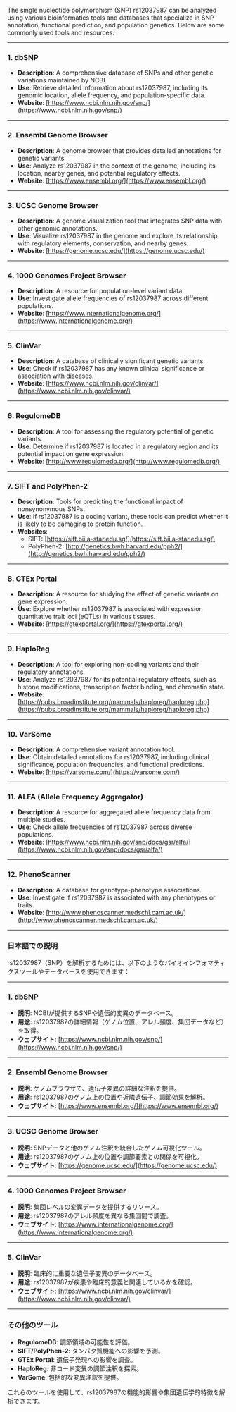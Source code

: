 The single nucleotide polymorphism (SNP) rs12037987 can be analyzed using various bioinformatics tools and databases that specialize in SNP annotation, functional prediction, and population genetics. Below are some commonly used tools and resources:

---

### **1. dbSNP**
- **Description**: A comprehensive database of SNPs and other genetic variations maintained by NCBI.
- **Use**: Retrieve detailed information about rs12037987, including its genomic location, allele frequency, and population-specific data.
- **Website**: [https://www.ncbi.nlm.nih.gov/snp/](https://www.ncbi.nlm.nih.gov/snp/)

---

### **2. Ensembl Genome Browser**
- **Description**: A genome browser that provides detailed annotations for genetic variants.
- **Use**: Analyze rs12037987 in the context of the genome, including its location, nearby genes, and potential regulatory effects.
- **Website**: [https://www.ensembl.org/](https://www.ensembl.org/)

---

### **3. UCSC Genome Browser**
- **Description**: A genome visualization tool that integrates SNP data with other genomic annotations.
- **Use**: Visualize rs12037987 in the genome and explore its relationship with regulatory elements, conservation, and nearby genes.
- **Website**: [https://genome.ucsc.edu/](https://genome.ucsc.edu/)

---

### **4. 1000 Genomes Project Browser**
- **Description**: A resource for population-level variant data.
- **Use**: Investigate allele frequencies of rs12037987 across different populations.
- **Website**: [https://www.internationalgenome.org/](https://www.internationalgenome.org/)

---

### **5. ClinVar**
- **Description**: A database of clinically significant genetic variants.
- **Use**: Check if rs12037987 has any known clinical significance or association with diseases.
- **Website**: [https://www.ncbi.nlm.nih.gov/clinvar/](https://www.ncbi.nlm.nih.gov/clinvar/)

---

### **6. RegulomeDB**
- **Description**: A tool for assessing the regulatory potential of genetic variants.
- **Use**: Determine if rs12037987 is located in a regulatory region and its potential impact on gene expression.
- **Website**: [http://www.regulomedb.org/](http://www.regulomedb.org/)

---

### **7. SIFT and PolyPhen-2**
- **Description**: Tools for predicting the functional impact of nonsynonymous SNPs.
- **Use**: If rs12037987 is a coding variant, these tools can predict whether it is likely to be damaging to protein function.
- **Websites**: 
  - SIFT: [https://sift.bii.a-star.edu.sg/](https://sift.bii.a-star.edu.sg/)
  - PolyPhen-2: [http://genetics.bwh.harvard.edu/pph2/](http://genetics.bwh.harvard.edu/pph2/)

---

### **8. GTEx Portal**
- **Description**: A resource for studying the effect of genetic variants on gene expression.
- **Use**: Explore whether rs12037987 is associated with expression quantitative trait loci (eQTLs) in various tissues.
- **Website**: [https://gtexportal.org/](https://gtexportal.org/)

---

### **9. HaploReg**
- **Description**: A tool for exploring non-coding variants and their regulatory annotations.
- **Use**: Analyze rs12037987 for its potential regulatory effects, such as histone modifications, transcription factor binding, and chromatin state.
- **Website**: [https://pubs.broadinstitute.org/mammals/haploreg/haploreg.php](https://pubs.broadinstitute.org/mammals/haploreg/haploreg.php)

---

### **10. VarSome**
- **Description**: A comprehensive variant annotation tool.
- **Use**: Obtain detailed annotations for rs12037987, including clinical significance, population frequencies, and functional predictions.
- **Website**: [https://varsome.com/](https://varsome.com/)

---

### **11. ALFA (Allele Frequency Aggregator)**
- **Description**: A resource for aggregated allele frequency data from multiple studies.
- **Use**: Check allele frequencies of rs12037987 across diverse populations.
- **Website**: [https://www.ncbi.nlm.nih.gov/snp/docs/gsr/alfa/](https://www.ncbi.nlm.nih.gov/snp/docs/gsr/alfa/)

---

### **12. PhenoScanner**
- **Description**: A database for genotype-phenotype associations.
- **Use**: Investigate if rs12037987 is associated with any phenotypes or traits.
- **Website**: [http://www.phenoscanner.medschl.cam.ac.uk/](http://www.phenoscanner.medschl.cam.ac.uk/)

---

### **日本語での説明**

rs12037987（SNP）を解析するためには、以下のようなバイオインフォマティクスツールやデータベースを使用できます：

---

### **1. dbSNP**
- **説明**: NCBIが提供するSNPや遺伝的変異のデータベース。
- **用途**: rs12037987の詳細情報（ゲノム位置、アレル頻度、集団データなど）を取得。
- **ウェブサイト**: [https://www.ncbi.nlm.nih.gov/snp/](https://www.ncbi.nlm.nih.gov/snp/)

---

### **2. Ensembl Genome Browser**
- **説明**: ゲノムブラウザで、遺伝子変異の詳細な注釈を提供。
- **用途**: rs12037987のゲノム上の位置や近隣遺伝子、調節効果を解析。
- **ウェブサイト**: [https://www.ensembl.org/](https://www.ensembl.org/)

---

### **3. UCSC Genome Browser**
- **説明**: SNPデータと他のゲノム注釈を統合したゲノム可視化ツール。
- **用途**: rs12037987のゲノム上の位置や調節要素との関係を可視化。
- **ウェブサイト**: [https://genome.ucsc.edu/](https://genome.ucsc.edu/)

---

### **4. 1000 Genomes Project Browser**
- **説明**: 集団レベルの変異データを提供するリソース。
- **用途**: rs12037987のアレル頻度を異なる集団間で調査。
- **ウェブサイト**: [https://www.internationalgenome.org/](https://www.internationalgenome.org/)

---

### **5. ClinVar**
- **説明**: 臨床的に重要な遺伝子変異のデータベース。
- **用途**: rs12037987が疾患や臨床的意義と関連しているかを確認。
- **ウェブサイト**: [https://www.ncbi.nlm.nih.gov/clinvar/](https://www.ncbi.nlm.nih.gov/clinvar/)

---

### **その他のツール**
- **RegulomeDB**: 調節領域の可能性を評価。
- **SIFT/PolyPhen-2**: タンパク質機能への影響を予測。
- **GTEx Portal**: 遺伝子発現への影響を調査。
- **HaploReg**: 非コード変異の調節注釈を探索。
- **VarSome**: 包括的な変異注釈を提供。

これらのツールを使用して、rs12037987の機能的影響や集団遺伝学的特徴を解析できます。